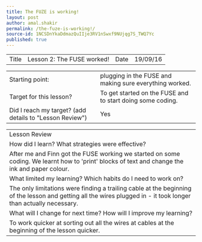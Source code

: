 ```yaml
---
title: The FUZE is working!
layout: post
author: amal.shakir
permalink: /the-fuze-is-working!/
source-id: 1NCSDnYkaDdmazQuIIje3RV1nSwxf9NUjqg7S_TWQ7Yc
published: true
---
```

<table>
  <tr>
    <td>Title</td>
    <td>Lesson 2: The FUSE worked!</td>
    <td>Date</td>
    <td>19/09/16</td>
  </tr>
</table>


<table>
  <tr>
    <td>Starting point:</td>
    <td>plugging in the FUSE and making sure everything worked.</td>
  </tr>
  <tr>
    <td>Target for this lesson?</td>
    <td>To get started on the FUSE and to start doing some coding.</td>
  </tr>
  <tr>
    <td>Did I reach my target? 
(add details to "Lesson Review")</td>
    <td>Yes</td>
  </tr>
</table>


<table>
  <tr>
    <td>Lesson Review</td>
  </tr>
  <tr>
    <td>How did I learn? What strategies were effective? </td>
  </tr>
  <tr>
    <td>After me and Finn got the FUSE working we started on some coding. We learnt how to 'print' blocks of text and change the ink and paper colour.</td>
  </tr>
  <tr>
    <td>What limited my learning? Which habits do I need to work on? </td>
  </tr>
  <tr>
    <td>The only limitations were finding a trailing cable at the beginning of the lesson and getting all the wires plugged in - it took longer than actually necessary. </td>
  </tr>
  <tr>
    <td>What will I change for next time? How will I improve my learning?</td>
  </tr>
  <tr>
    <td>To work quicker at sorting out all the wires at cables at the beginning of the lesson quicker.</td>
  </tr>
</table>


